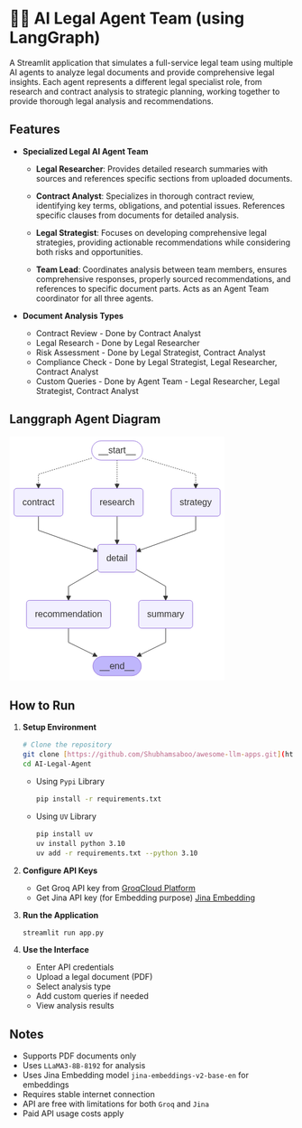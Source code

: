 # 👨‍⚖️ AI Legal Agent Team (using LangGraph)

A Streamlit application that simulates a full-service legal team using multiple AI agents to analyze legal documents and provide comprehensive legal insights. Each agent represents a different legal specialist role, from research and contract analysis to strategic planning, working together to provide thorough legal analysis and recommendations.

## Features

- **Specialized Legal AI Agent Team**
  - **Legal Researcher**: Provides detailed research summaries with sources and references specific sections from uploaded documents.
  
  - **Contract Analyst**: Specializes in thorough contract review, identifying key terms, obligations, and potential issues. References specific clauses from documents for detailed analysis.
  
  - **Legal Strategist**: Focuses on developing comprehensive legal strategies, providing actionable recommendations while considering both risks and opportunities.
  
  - **Team Lead**: Coordinates analysis between team members, ensures comprehensive responses, properly sourced recommendations, and references to specific document parts. Acts as an Agent Team coordinator for all three agents.

- **Document Analysis Types**
  - Contract Review - Done by Contract Analyst
  - Legal Research - Done by Legal Researcher
  - Risk Assessment - Done by Legal Strategist, Contract Analyst
  - Compliance Check - Done by Legal Strategist, Legal Researcher, Contract Analyst
  - Custom Queries - Done by Agent Team - Legal Researcher, Legal Strategist, Contract Analyst

## Langgraph Agent Diagram

![](workflow.png)

## How to Run

1. **Setup Environment**
   ```bash
   # Clone the repository
   git clone [https://github.com/Shubhamsaboo/awesome-llm-apps.git](https://github.com/lokeshparab/AI-Legal-Agent.git)
   cd AI-Legal-Agent
   ```
   * Using `Pypi` Library
     ```bash
     pip install -r requirements.txt
     ```
   * Using `UV` Library
      ```bash
      pip install uv
      uv install python 3.10 
      uv add -r requirements.txt --python 3.10
      ```

2. **Configure API Keys**
   - Get Groq API key from [GroqCloud Platform](https://console.groq.com/keys)
   - Get Jina API key (for Embedding purpose) [Jina Embedding](https://jina.ai/embeddings/)

3. **Run the Application**
   ```bash
   streamlit run app.py
   ```
4. **Use the Interface**
   - Enter API credentials
   - Upload a legal document (PDF)
   - Select analysis type
   - Add custom queries if needed
   - View analysis results

## Notes

- Supports PDF documents only
- Uses `LLaMA3-8B-8192` for analysis
- Uses Jina Embedding model `jina-embeddings-v2-base-en` for embeddings
- Requires stable internet connection
- API are free with limitations for both `Groq` and `Jina`
- Paid API usage costs apply
